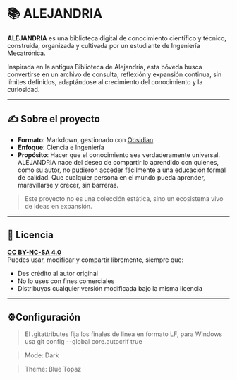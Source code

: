 # 📚 ALEJANDRIA

**ALEJANDRIA** es una biblioteca digital de conocimiento científico y técnico, construida, organizada y cultivada por un estudiante de Ingeniería Mecatrónica.

Inspirada en la antigua Biblioteca de Alejandría, esta bóveda busca convertirse en un archivo de consulta, reflexión y expansión continua, sin límites definidos, adaptándose al crecimiento del conocimiento y la curiosidad.

---

## ✍️ Sobre el proyecto

- **Formato**: Markdown, gestionado con [Obsidian](https://obsidian.md)
- **Enfoque**: Ciencia e Ingeniería
- **Propósito**: Hacer que el conocimiento sea verdaderamente universal. ALEJANDRIA nace del deseo de compartir lo aprendido con quienes, como su autor, no pudieron acceder fácilmente a una educación formal de calidad. Que cualquier persona en el mundo pueda aprender, maravillarse y crecer, sin barreras.

> Este proyecto no es una colección estática, sino un ecosistema vivo de ideas en expansión.

---

## 📄 Licencia

**[CC BY-NC-SA 4.0](https://creativecommons.org/licenses/by-nc-sa/4.0/)**  
Puedes usar, modificar y compartir libremente, siempre que:

- Des crédito al autor original  
- No lo uses con fines comerciales  
- Distribuyas cualquier versión modificada bajo la misma licencia

---

## ⚙️Configuración

> El .gitattributes fija los finales de linea en formato LF, para Windows usa git config --global core.autocrlf true

> Mode: Dark

> Theme: Blue Topaz
